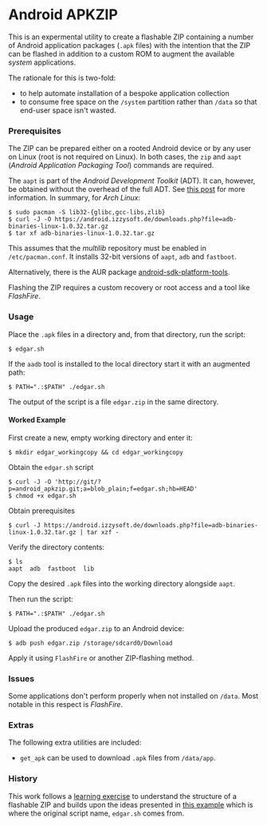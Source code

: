 Android APKZIP
==============

This is an expermental utility to create a flashable ZIP containing
a number of Android application packages (`.apk` files) with the
intention that the ZIP can be flashed in addition to a custom ROM 
to augment the available _system_ applications.

The rationale for this is two-fold:

* to help automate installation of a bespoke application collection
* to consume free space on the `/system` partition rather than `/data` so
  that end-user space isn't wasted.

### Prerequisites

The ZIP can be prepared either on a rooted Android device or by any user
on Linux (root is not required on Linux). In both cases, the `zip` and 
`aapt` (*Android Application Packaging Tool*) commands are required.

The `aapt` is part of the *Android Development Toolkit* (ADT). It can,
however, be obtained without the overhead of the full ADT. See [this
post][1] for more information. In summary, for *Arch Linux*:

    $ sudo pacman -S lib32-{glibc,gcc-libs,zlib}
    $ curl -J -O https://android.izzysoft.de/downloads.php?file=adb-binaries-linux-1.0.32.tar.gz
    $ tar xf adb-binaries-linux-1.0.32.tar.gz

This assumes that the _multilib_ repository must be enabled in `/etc/pacman.conf`. It installs 32-bit versions of `aapt`, `adb` and `fastboot`.

Alternatively, there is the AUR package [android-sdk-platform-tools][2].

[1]: http://android.stackexchange.com/a/156520
[2]: https://aur.archlinux.org/packages/android-sdk-platform-tools

Flashing the ZIP requires a custom recovery or root access and a tool
like *FlashFire*.

### Usage

Place the `.apk` files in a directory and, from that directory, run the
script:

    $ edgar.sh

If the `aadb` tool is installed to the local directory start it with an
augmented path:

    $ PATH=".:$PATH" ./edgar.sh

The output of the script is a file `edgar.zip` in the same directory.

#### Worked Example

First create a new, empty working directory and enter it:

    $ mkdir edgar_workingcopy && cd edgar_workingcopy

Obtain the `edgar.sh` script

    $ curl -J -O 'http://git/?p=android_apkzip.git;a=blob_plain;f=edgar.sh;hb=HEAD'
    $ chmod +x edgar.sh

Obtain prerequisites

    $ curl -J https://android.izzysoft.de/downloads.php?file=adb-binaries-linux-1.0.32.tar.gz | tar xzf -

Verify the directory contents:

    $ ls
    aapt  adb  fastboot  lib

Copy the desired `.apk` files into the working directory alongside `aapt`.

Then run the script:

    $ PATH=".:$PATH" ./edgar.sh

Upload the produced `edgar.zip` to an Android device:

    $ adb push edgar.zip /storage/sdcard0/Download

Apply it using `FlashFire` or another ZIP-flashing method.

### Issues

Some applications don't perform properly when not installed on `/data`.
Most notable in this respect is *FlashFire*.

### Extras

The following extra utilities are included:

* `get_apk` can be used to download `.apk` files from `/data/app`.

### History

This work follows a [learning exercise][3] to understand the structure of
a flashable ZIP and builds upon the ideas presented in [this example][4]
which is where the original script name, `edgar.sh` comes from.

[3]: http://android.stackexchange.com/questions/156336
[4]: http://android.stackexchange.com/questions/143304
